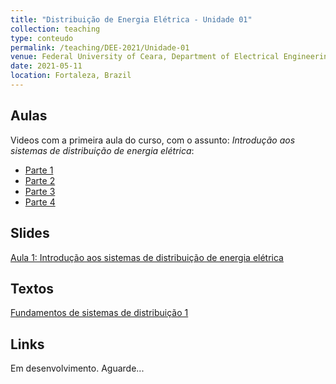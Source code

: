 ```yaml
---
title: "Distribuição de Energia Elétrica - Unidade 01"
collection: teaching
type: conteudo
permalink: /teaching/DEE-2021/Unidade-01
venue: Federal University of Ceara, Department of Electrical Engineering
date: 2021-05-11
location: Fortaleza, Brazil
---
```


## Aulas

Videos com a primeira aula do curso, com o assunto: *Introdução aos sistemas de distribuição de energia elétrica*:
- [Parte 1](https://drive.google.com/file/d/1GfP4z_D-wp1dSZsR9E2vECoXY6OUYAXA/view?usp=drivesdk)
- [Parte 2](https://drive.google.com/file/d/1ieWRBbqTE1a_5Sb3g9z9MGPLRegfrnq9/view?usp=drivesdk)
- [Parte 3](https://drive.google.com/file/d/1b6-SZUDoatd8VKTcD9BxsmbNqTYXnpgb/view?usp=drivesdk)
- [Parte 4](https://drive.google.com/file/d/1ztn4DngYkgKZXehar_hpXrxO-hYq6v4Z/view?usp=drivesdk)

## Slides

[Aula 1: Introdução aos sistemas de distribuição de energia elétrica](https://github.com/lucassm/lucassm.github.io/raw/master/files/SDEE-2021/aula1.pdf)

## Textos

[Fundamentos de sistemas de distribuição 1](https://github.com/lucassm/lucassm.github.io/raw/master/files/SDEE-2021/fundamentos-de-sistemas-de-distribuicao-protected.pdf)

## Links

Em desenvolvimento. Aguarde...
[]()
